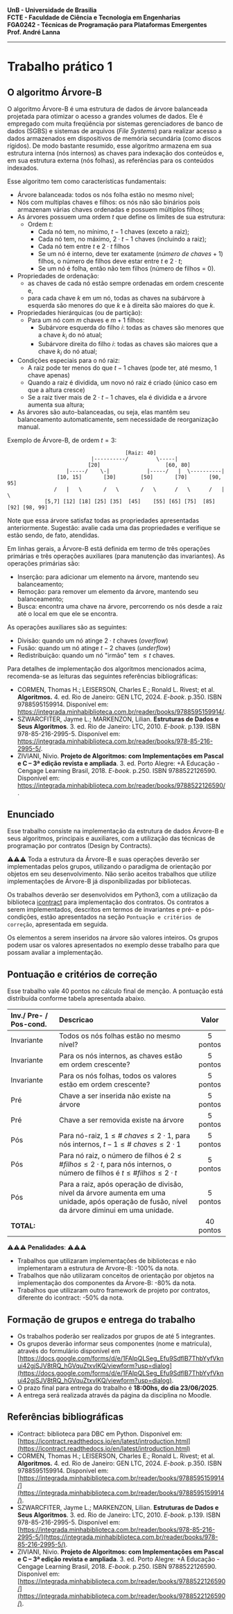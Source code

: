 **UnB - Universidade de Brasilia**  
**FCTE - Faculdade de Ciência e Tecnologia em Engenharias**  
**FGA0242 - Técnicas de Programação para Plataformas Emergentes**  
**Prof. André Lanna**  

---

# Trabalho prático 1

## O algoritmo Árvore-B

O algoritmo Árvore-B é uma estrutura de dados de árvore balanceada projetada
para otimizar o acesso a grandes volumes de dados. Ele é empregado com muita
freqüência por sistemas gerenciadores de banco de dados (SGBS) e sistemas de
arquivos (_File Systems_) para realizar acesso a dados armazenados em
dispositivos de memória secundária (como discos rígidos). De modo bastante
resumido, esse algoritmo armazena em sua estrutura interna (nós internos) as
chaves para indexação dos conteúdos e, em sua estrutura externa (nós folhas), as
referências para os conteúdos indexados. 

Esse algoritmo tem como características fundamentais: 
* Árvore balanceada: todos os nós folha estão no mesmo nível;
* Nós com multiplas chaves e filhos: os nós não são binários pois armazenam
  várias chaves ordenadas e possuem múltiplos filhos; 
* As árvores possuem uma ordem $t$ que define os limites de sua estrutura: 
  * Ordem $t$:
    * Cada nó tem, no mínimo, $t-1$ chaves (exceto a raiz); 
    * Cada nó tem, no máximo, $2\cdot t-1$ chaves (incluindo a raiz); 
    * Cada nó tem entre $t$ e $2\cdot t$ filhos
    * Se um nó é interno, deve ter exatamente $(número\ de\ chaves + 1)$ filhos, o
      número de filhos deve estar entre $t$ e $2\cdot t$;
    * Se um nó é folha, então não tem filhos (número de filhos = 0).
* Propriedades de ordenação: 
  * as chaves de cada nó estão sempre ordenadas em
  ordem crescente e, 
  * para cada chave $k$ em um nó, todas as chaves na subárvore à esquerda são
    menores do que $k$ e à direita são maiores do que $k$.
* Propriedades hierárquicas (ou de partição): 
  * Para um nó com $m$ chaves e $m+1$ filhos: 
    - Subárvore esquerda do filho $i$: todas as chaves são menores que a chave
      $k_i$ do nó atual;
    - Subárvore direita do filho $i$: todas as chaves são maiores que a chave
      $k_i$ do nó atual;
* Condições especiais para o nó raiz: 
  * A raiz pode ter menos do que $t-1$ chaves (pode ter, até mesmo, 1 chave
    apenas)
  * Quando a raiz é dividida, um novo nó raiz é criado (único caso em que a
    altura cresce)
  * Se a raiz tiver mais de $2\cdot t -1$ chaves, ela é dividida e a árvore
    aumenta sua altura;
* As árvores são auto-balanceadas, ou seja, elas mantêm seu balanceamento
  automaticamente, sem necessidade de reorganização manual.

Exemplo de Árvore-B, de ordem $t=3$: 
```
                                      [Raiz: 40]
                           |----------/         \-----|
                          [20]                     [60, 80]
                   |-----/    \-|            |-----/   |  \----------|
                [10, 15]       [30]        [50]       [70]       [90, 95]
               /   |   \       /   \       /   \      /   \      /   |   \
            [5,7] [12] [18] [25] [35]  [45]    [55] [65] [75]  [85] [92] [98, 99]
```
Note que essa árvore satisfaz todas as propriedades apresentadas anteriormente.
Sugestão: avalie cada uma das propriedades e verifique se estão sendo, de fato,
atendidas. 


Em linhas gerais, a Árvore-B está definida em termo de três operações primárias
e três operações auxiliares (para manutenção das invariantes). As operações
primárias são: 
- Inserção: para adicionar um elemento na árvore, mantendo seu balanceamento;
- Remoção: para remover um elemento da árvore, mantendo seu balanceamento; 
- Busca: encontra uma chave na árvore, percorrendo os nós desde a raiz até o
  local em que ele se encontra. 

As operações auxiliares são as seguintes: 
- Divisão: quando um nó atinge $2 \cdot t$ chaves (_overflow_)
- Fusão: quando um nó atinge $t-2$ chaves (_underflow_)
- Redistribuição: quando um nó "irmão" tem $\leq t$ chaves.

Para detalhes de implementação dos algoritmos mencionados acima, recomenda-se as
leituras das seguintes referências bibliográficas:
- CORMEN, Thomas H.; LEISERSON, Charles E.; Ronald L. Rivest; et al.
  **Algoritmos.** 4. ed. Rio de Janeiro: GEN LTC, 2024. _E-book_. p.350. ISBN
9788595159914. Disponível em: https://integrada.minhabiblioteca.com.br/reader/books/9788595159914/. 
- SZWARCFITER, Jayme L.; MARKENZON, Lilian. **Estruturas de Dados e Seus
  Algoritmos**. 3. ed. Rio de Janeiro: LTC, 2010. _E-book_. p.139. ISBN
978-85-216-2995-5. Disponível em:
https://integrada.minhabiblioteca.com.br/reader/books/978-85-216-2995-5/.
- ZIVIANI, Nivio. **Projeto de Algoritmos: com Implementações em Pascal e C – 3ª
  edição revista e ampliada**. 3. ed. Porto Alegre: +A Educação - Cengage
Learning Brasil, 2018. _E-book_. p.250. ISBN 9788522126590. Disponível em:
https://integrada.minhabiblioteca.com.br/reader/books/9788522126590/.

## Enunciado

Esse trabalho consiste na implementação da estrutura de dados Árvore-B e seus
algoritmos, principais e auxiliares, com a utilização das técnicas de
programação por contratos (Design by Contracts). 

:warning::warning::warning: Toda a estrutura da Árvore-B e suas operações
deverão ser implementadas pelos grupos, utilizando o paradigma de orientação por
objetos em seu desenvolvimento. Não serão aceitos trabalhos que utilize
implementações de Árvore-B já disponibilizadas por bibliotecas. 

Os trabalhos deverão ser desenvolvidos em Python3, com a utilização da
biblioteca
[icontract](https://icontract.readthedocs.io/en/latest/introduction.html) para
implementação dos contratos. Os contratos a serem implementados, descritos em
termos de invariantes e pré- e pós-condições, estão apresentados na seção
`Pontuação e critérios de correção`, apresentada em seguida. 

Os elementos a serem inseridos na árvore são valores inteiros. Os grupos podem
usar os valores apresentados no exemplo desse trabalho para que possam avaliar a
implementação.


## Pontuação e critérios de correção

Esse trabalho vale 40 pontos no cálculo final de menção. A pontuação está
distribuída conforme tabela apresentada abaixo.

| Inv./ Pre- / Pos-cond. | Descricao | Valor |
|:---|:---|:--:|
| Invariante | Todos os nós folhas estão no mesmo nível? | 5 pontos |
| Invariante | Para os nós internos, as chaves estão em ordem crescente? | 5 pontos |
| Invariante | Para os nós folhas, todos os valores estão em ordem crescente? | 5 pontos |
| Pré | Chave a ser inserida não existe na árvore | 5 pontos |
| Pré | Chave a ser removida existe na árvore | 5 pontos |
| Pós | Para nó-raiz, $1 \leq \#\ chaves \leq 2 \cdot 1$, para nós internos, $t-1 \leq \#\ chaves \leq 2 \cdot 1$ | 5 pontos |
| Pós | Para nó raiz, o número de filhos é $2 \leq \# filhos \leq 2\cdot t$, para nós internos, o número de filhos é $t \leq \# filhos \leq 2\cdot t$ | 5 pontos |
| Pós | Para a raiz, após operação de divisão, nível da árvore aumenta em uma unidade, após operação de fusão, nível da árvore diminui em uma unidade. | 5 pontos |
| **TOTAL:** | | 40 pontos |

:warning::warning::warning: **Penalidades**: :warning::warning::warning:
- Trabalhos que utilizaram implementações de bibliotecas e não implementaram a
  estrutura de Arvore-B: -100% da nota. 
- Trabalhos que não utilizaram conceitos de orientação por objetos na
  implementação dos componentes da Árvore-B: -80% da nota. 
- Trabalhos que utilizaram outro framework de projeto por contratos, diferente
  do icontract: -50% da nota. 


## Formação de grupos e entrega do trabalho
- Os trabalhos poderão ser realizados por grupos de até 5 integrantes. 
- Os grupos deverão informar seus componentes (nome e matrícula), através do
  formulário disponível em [https://docs.google.com/forms/d/e/1FAIpQLSeg_Efu9SdflB7ThbYyfVknui42gjSJV8tRQ_hGVquZtxvIKQ/viewform?usp=dialog](https://docs.google.com/forms/d/e/1FAIpQLSeg_Efu9SdflB7ThbYyfVknui42gjSJV8tRQ_hGVquZtxvIKQ/viewform?usp=dialog).
- O prazo final para entrega do trabalho é **18:00hs, do dia 23/06/2025**. 
- A entrega será realizada através da página da disciplina no Moodle. 

## Referências bibliográficas
- iContract: biblioteca para DBC em Python. Disponível em:
  [https://icontract.readthedocs.io/en/latest/introduction.html](https://icontract.readthedocs.io/en/latest/introduction.html)
- CORMEN, Thomas H.; LEISERSON, Charles E.; Ronald L. Rivest; et al.
  **Algoritmos.** 4. ed. Rio de Janeiro: GEN LTC, 2024. _E-book_. p.350. ISBN
9788595159914. Disponível em: [https://integrada.minhabiblioteca.com.br/reader/books/9788595159914/](https://integrada.minhabiblioteca.com.br/reader/books/9788595159914/). 
- SZWARCFITER, Jayme L.; MARKENZON, Lilian. **Estruturas de Dados e Seus
  Algoritmos**. 3. ed. Rio de Janeiro: LTC, 2010. _E-book_. p.139. ISBN
978-85-216-2995-5. Disponível em:
[https://integrada.minhabiblioteca.com.br/reader/books/978-85-216-2995-5/](https://integrada.minhabiblioteca.com.br/reader/books/978-85-216-2995-5/).
- ZIVIANI, Nivio. **Projeto de Algoritmos: com Implementações em Pascal e C – 3ª
  edição revista e ampliada**. 3. ed. Porto Alegre: +A Educação - Cengage
Learning Brasil, 2018. _E-book_. p.250. ISBN 9788522126590. Disponível em:
[https://integrada.minhabiblioteca.com.br/reader/books/9788522126590/](https://integrada.minhabiblioteca.com.br/reader/books/9788522126590/).
